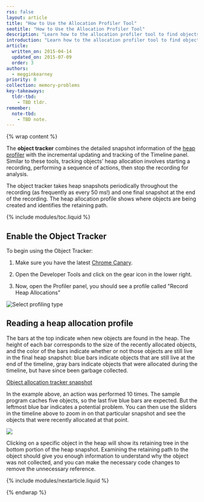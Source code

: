 ```yaml
---
rss: false
layout: article
title: "How to Use the Allocation Profiler Tool"
seotitle: "How to Use the Allocation Profiler Tool"
description: "Learn how to the allocation profiler tool to find objects that aren't being properly garbage collected, and continue to retain memory."
introduction: "Learn how to the allocation profiler tool to find objects that aren't being properly garbage collected, and continue to retain memory."
article:
  written_on: 2015-04-14
  updated_on: 2015-07-09
  order: 3
authors:
  - megginkearney
priority: 0
collection: memory-problems
key-takeaways:
  tldr-tbd:
    - TBD tldr.
remember:
  note-tbd:
    - TBD note.
---
```

{% wrap content %}

The **object tracker** combines the detailed snapshot information of the
[heap profiler](tools/profile-performance/memory-problems/heap-snapshots)
with the incremental updating and tracking of the Timeline panel.
Similar to these tools, tracking objects’ heap allocation involves starting a recording,
performing a sequence of actions, then stop the recording for analysis.

The object tracker takes heap snapshots periodically throughout the recording (as frequently as every 50 ms!) and one final snapshot at the end of the recording. The heap allocation profile shows where objects are being created and identifies the retaining path.

{% include modules/toc.liquid %}

## Enable the Object Tracker

To begin using the Object Tracker:

1. Make sure you have the latest [Chrome Canary](https://www.google.com/intl/en/chrome/browser/canary.html).

2. Open the Developer Tools and click on the gear icon in the lower right.

3. Now, open the Profiler panel, you should see a profile called "Record Heap Allocations"

![Select profiling type](imgs/image_27.png)

## Reading a heap allocation profile

The bars at the top indicate when new objects are found in the heap.  The height of each bar corresponds to the size of the recently allocated objects, and the color of the bars indicate whether or not those objects are still live in the final heap snapshot: blue bars indicate objects that are still live at the end of the timeline, gray bars indicate objects that were allocated during the timeline, but have since been garbage collected.

[Object allocation tracker snapshot](imgs/collected.png)

In the example above, an action was performed 10 times.  The sample program caches five objects, so the last five blue bars are expected.  But the leftmost blue bar indicates a potential problem. You can then use the sliders in the timeline above to zoom in on that particular snapshot and see the objects that were recently allocated at that point.

![](imgs/image_29.png)

Clicking on a specific object in the heap will show its retaining tree in the bottom portion of the heap snapshot. Examining the retaining path to the object should give you enough information to understand why the object was not collected, and you can make the necessary code changes to remove the unnecessary reference.

{% include modules/nextarticle.liquid %}

{% endwrap %}
